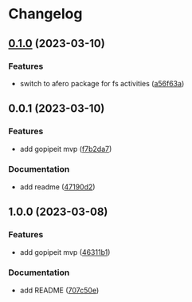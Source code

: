 # Changelog

## [0.1.0](https://github.com/pavlabs/gopipeit/compare/v0.0.1...v0.1.0) (2023-03-10)


### Features

* switch to afero package for fs activities ([a56f63a](https://github.com/pavlabs/gopipeit/commit/a56f63a4dfd6593ab2aadc366902898dae594b36))

## 0.0.1 (2023-03-10)


### Features

* add gopipeit mvp ([f7b2da7](https://github.com/pavlabs/gopipeit/commit/f7b2da709a535c51d1e796e0568fa64542b7e049))


### Documentation

* add readme ([47190d2](https://github.com/pavlabs/gopipeit/commit/47190d26cba14cef214cf7d9dd07deb7d0aced7e))

## 1.0.0 (2023-03-08)


### Features

* add gopipeit mvp ([46311b1](https://github.com/pavlabs/gopipeit/commit/46311b14db89309c1a9212e31c1982715494ec86))


### Documentation

* add README ([707c50e](https://github.com/pavlabs/gopipeit/commit/707c50e63dd80ea5b00f61a9459f422024d52b32))
